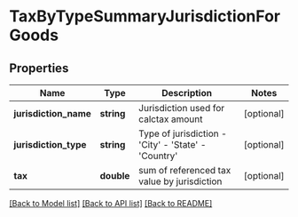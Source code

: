 # TaxByTypeSummaryJurisdictionForGoods

## Properties
Name | Type | Description | Notes
------------ | ------------- | ------------- | -------------
**jurisdiction_name** | **string** | Jurisdiction used for calctax amount | [optional] 
**jurisdiction_type** | **string** | Type of jurisdiction - &#39;City&#39; - &#39;State&#39; - &#39;Country&#39; | [optional] 
**tax** | **double** | sum of referenced tax value by jurisdiction | [optional] 

[[Back to Model list]](../README.md#documentation-for-models) [[Back to API list]](../README.md#documentation-for-api-endpoints) [[Back to README]](../README.md)


